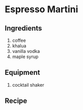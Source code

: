 # Espresso Martini

## Ingredients
1. coffee
2. khalua
3. vanilla vodka
4. maple syrup

## Equipment
1. cocktail shaker

## Recipe